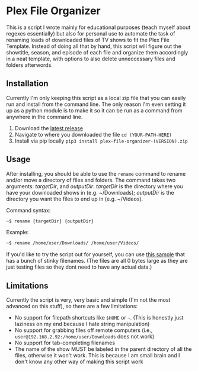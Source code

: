 # Plex File Organizer

This is a script I wrote mainly for educational purposes (teach myself about regexes essentially) but also for personal use to automate the task of renaming loads of downloaded files of TV shows to fit the Plex File Template. Instead of doing all that by hand, this script will figure out the showtitle, season, and episode of each file and organize them accordingly in a neat template, with options to also delete unneccessary files and folders afterwords.

## Installation

Currently I'm only keeping this script as a local zip file that you can easily run and install from the command line. The only reason I'm even setting it up as a python module is to make it so it can be run as a command from anywhere in the command line.

1. Download the [latest release]("https://github.com/MilkyIQ/plex-file-organizer/releases")
2. Navigate to where you downloaded the file `cd (YOUR-PATH-HERE)`
3. Install via pip locally `pip3 install plex-file-organizer-(VERSION).zip`

## Usage

After installing, you should be able to use the `rename` command to rename and/or move a directory of files and folders. The command takes two arguments: *targetDir*, and *outputDir*. *targetDir* is the directory where you have your downloaded shows in (e.g. ~/Downloads); *outputDir* is the directory you want the files to end up in (e.g. ~/Videos).

Command syntax: 

```bash
~$ rename {targetDir} {outputDir}
``` 

Example:

```bash
~$ rename /home/user/Downloads/ /home/user/Videos/
```

If you'd like to try the script out for yourself, you can use [this sample](https://github.com/MilkyIQ/plex-file-organizer/files/9391462/TV.zip) that has a bunch of stinky filenames. (The files are all 0 bytes large as they are just testing files so they dont need to have any actual data.)

## Limitations

Currently the script is very, very basic and simple (I'm not the most advanced on this stuff), so there are a few limitations:

- No support for filepath shortcuts like `$HOME` or `~`. (This is honestly just laziness on my end because I hate string manipulation)
- No support for grabbing files off remote computers (i.e., `user@192.168.2.92:/home/user/Downloads` does not work)
- No support for tab-completing filenames
- The name of the show MUST be labeled in the parent directory of all the files, otherwise it won't work. This is because I am small brain and I don't know any other way of making this script work
